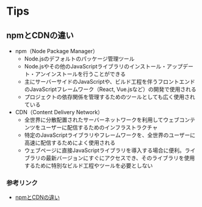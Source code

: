 # Tips

## npmとCDNの違い
- npm（Node Package Manager）
  - Node.jsのデフォルトのパッケージ管理ツール
  - Node.jsやその他のJavaScriptライブラリのインストール・アップデート・アンインストールを行うことができる
  - 主にサーバーサイドのJavaScriptや、ビルド工程を伴うフロントエンドのJavaScriptフレームワーク（React, Vue.jsなど）の開発で使用される
  - プロジェクトの依存関係を管理するためのツールとしても広く使用されている
- CDN（Content Delivery Network）
  - 全世界に分散配置されたサーバーネットワークを利用してウェブコンテンツをユーザーに配信するためのインフラストラクチャ
  - 特定のJavaScriptライブラリやフレームワークを、全世界のユーザーに高速に配信するためによく使用される
  - ウェブページに直接JavaScriptライブラリを導入する場合に便利。ライブラリの最新バージョンにすぐにアクセスでき、そのライブラリを使用するために特別なビルド工程やツールを必要としない
### 参考リンク
- [npmとCDNの違い](https://zenn.dev/goldsaya/articles/0317b3c6a8723a)

